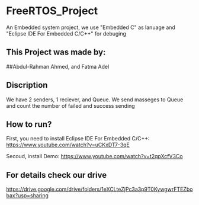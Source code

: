# FreeRTOS_Project
An Embedded system project, we use "Embedded C" as lanuage and "Eclipse IDE For Embedded C/C++" for debuging   

## This Project was made by: 
##Abdul-Rahman Ahmed, and Fatma Adel

## Discription 
We have 2 senders, 1 reciever, and Queue. We send masseges to Queue and count the number of failed and success sending

## How to run?
First, you need to install Eclipse IDE For Embedded C/C++: https://www.youtube.com/watch?v=uCKxDT7-3qE

Secoud, install Demo: https://www.youtube.com/watch?v=t2qpXcfV3Co

## For details check our drive
https://drive.google.com/drive/folders/1eXCLteZjPc3a3p9T0KywgwrFTEZbobax?usp=sharing

